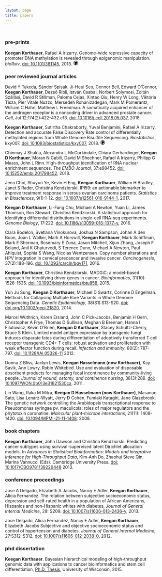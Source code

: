 ```yaml
---
layout: page
title: papers
---
```


<!-- Global site tag (gtag.js) - Google Analytics -->
<script async src="https://www.googletagmanager.com/gtag/js?id=UA-110175023-1"></script>
<script>
  window.dataLayer = window.dataLayer || [];
  function gtag(){dataLayer.push(arguments);}
  gtag('js', new Date());

  gtag('config', 'UA-110175023-1');
</script>
<script type='text/javascript' src='https://d1bxh8uas1mnw7.cloudfront.net/assets/embed.js'></script>

<a style="color: white" class="btn btn-primary" href="../cv-korthauer.pdf">Curriculum Vitae</a><a style="color: white" class="btn btn-primary" href="https://scholar.google.com/citations?user=spd-KjUAAAAJ&hl=en">Google Scholar</a>

### pre-prints

**Keegan Korthauer**, Rafael A Irizarry. Genome-wide repressive capacity of promoter DNA methylation is revealed through epigenomic manipulation. *bioRxiv*, [doi: 10.1101/381145](https://doi.org/10.1101/381145), 2018. <a href="http://github.com/kdkorthauer/repressiveCapacity"><img src="../assets/img/github.png" title="GitHub logo"></a> <span data-badge-popover="right" data-badge-type="2" data-doi="https://doi.org/10.1101/381145" data-hide-no-mentions="true" class="altmetric-embed"></span>  

### peer reviewed journal articles

David Y Takeda, Sándor Spisák, Ji-Heui Seo, Connor Bell, Edward O’Connor, **Keegan Korthauer**, Dezső Ribli, István Csabai, Norbert Solymosi, Zoltán Szállási, David R Stillman, Paloma Cejas, Xintao Qiu, Henry W Long, Viktória Tisza, Pier Vitale Nuzzo, Mersedeh Rohanizadegan, Mark M Pomerantz, William C Hahn, Matthew L Freedman. A somatically acquired enhancer of the androgen receptor is a noncoding driver in advanced prostate cancer. *Cell*, Jul 12;174(2):422-432.e13. [doi: 10.1016/j.cell.2018.05.037](https://doi.org/10.1016/j.cell.2018.05.037), 2018. <span data-badge-popover="right" data-badge-type="2" data-doi="https://doi.org/10.1016/j.cell.2018.05.037" data-hide-no-mentions="true" class="altmetric-embed"></span>  

**Keegan Korthauer**, Sutirtha Chakraborty, Yuval Benjamini, Rafael A Irizarry. Detection and accurate False Discovery Rate control of differentially methylated regions from Whole Genome Bisulfite Sequencing. *Biostatistics*, kxy007. [doi: 10.1093/biostatistics/kxy007](https://doi.org/10.1093/biostatistics/kxy007), 2018. <a href="http://github.com/kdkorthauer/dmrseqPaper"><img src="../assets/img/github.png" title="GitHub logo"></a> <span data-badge-popover="right" data-badge-type="2" data-doi="https://doi.org/10.1093/biostatistics/kxy007" data-hide-no-mentions="true" class="altmetric-embed"></span>  

Chinmay J Shukla, Alexandra L McCorkindale, Chiara Gerhardinger, **Keegan D Korthauer**, Moran N Cabili, David M Shechner, Rafael A Irizarry, Philipp G Maass, John L Rinn.
High-throughput identification of RNA nuclear enrichment sequences. *The EMBO Journal*, 37:e98452. [doi: 10.15252/embj.201798452](https://doi.org/10.15252/embj.201798452), 2018. <span data-badge-popover="right" data-badge-type="2" data-doi="https://doi.org/10.15252/embj.201798452" data-hide-no-mentions="true" class="altmetric-embed"></span>  

Jeea Choi, Shuyun Ye, Kevin H Eng, **Keegan Korthauer**, William H Bradley, Janet S Rader, Christina Kendziorski. IPI59: an actionable biomarker to improve treatment response in serous ovarian carcinoma patients. *Statistics in Biosciences*, 9(1):1-12. [doi: 10.1007/s12561-016-9144-1](https://doi.org/10.1007/s12561-016-9144-1), 2017. <span data-badge-popover="right" data-badge-type="2" data-doi="https://doi.org/10.1007/s12561-016-9144-1" class="altmetric-embed"></span> 

**Keegan D Korthauer**, Li-Fang Chu, Michael A Newton, Yuan Li, James Thomson, Ron Stewart, Christina Kendziorski. A statistical approach for identifying differential distributions in single-cell RNA-seq experiments. *Genome Biology*, 17:222. [doi: 10.1186/s13059-016-1077-y](https://doi.org/10.1186/s13059-016-1077-y), 2016. <span data-badge-popover="right" data-badge-type="2" data-doi="https://doi.org/10.1186/s13059-016-1077-y" class="altmetric-embed"></span> 

Clara Bodelon, Svetlana Vinokurova, Joshua N Sampson, Johan A den Boon, Joan L Walker, Mark A Horswill, **Keegan Korthauer**, Mark Schiffman, Mark E Sherman, Rosemary E Zuna, Jason Mitchell, Xijun Zhang, Joseph F Boland, Anil K Chaturvedi, S Terence Dunn, Michael A Newton, Paul Ahlquist, Sophia S Wang, Nicolas Wentzensen. Copy number alterations and HPV integration in cervical precancer and invasive cancer. *Carcinogenesis*, 37(2):188-196. [doi: 10.1093/carcin/bgv171](https://doi.org/10.1093/carcin/bgv171), 2016. <span data-badge-popover="right" data-badge-type="2" data-doi="https://doi.org/10.1093/carcin/bgv171" class="altmetric-embed"></span> 

**Keegan Korthauer**, Christina Kendziorski. MADGiC: a model-based approach for identifying driver genes in cancer. *Bioinformatics*, 31(10): 1526–1535. [doi: 10.1093/bioinformatics/btu858](https://doi.org/10.1093/bioinformatics/btu858), 2015. <span data-badge-popover="right" data-badge-type="2" data-doi="https://doi.org/10.1093/bioinformatics/btu858" class="altmetric-embed"></span> 

Yun Ju Sung, **Keegan D Korthauer**, Michael D Swartz, Corinne D Engelman. Methods for Collapsing Multiple Rare Variants in Whole Genome Sequencing Data. *Genetic Epidemiology*, 38(S1):S13-S20. [doi: doi.org/10.1002/gepi.21820](https://doi.org/10.1002/gepi.21820), 2014. <span data-badge-popover="right" data-badge-type="2" data-doi="https://doi.org/10.1002/gepi.21820" class="altmetric-embed"></span> 

Marcel Wüthrich, Karen Ersland, John C Pick-Jacobs, Benjamin H Gern, Christopher A Frye, Thomas D Sullivan, Meghan B Brennan, Hanna I Filutowicz, Kevin O'Brien, **Keegan D Korthauer**, Stacey Schultz-Cherry, Bruce S Klein. Limited model antigen expression by transgenic fungi induces disparate fates during differentiation of adoptively transferred T cell receptor transgenic CD4+ T cells: robust activation and proliferation with weak effector function during recall. *Infection and immunity*, 80(2): 787-797. [doi: 10.1128/IAI.05326-11](https://doi.org/10.1128/IAI.05326-11) 2012. <span data-badge-popover="right" data-badge-type="2" data-doi="https://doi.org/10.1128/IAI.05326-11" class="altmetric-embed"></span> 

Donna Z Bliss, Jaclyn Lewis, **Keegan Hasselmann (now Korthauer)**, Kay Savik, Ann Lowry, Robin Whitebird. Use and evaluation of disposable absorbent products for managing fecal incontinence by community-living people. *Journal of wound, ostomy, and continence nursing*, 38(3):289. [doi: 10.1097/WON.0b013e31821530ca](https://doi.org/10.1097/WON.0b013e31821530ca), 2011. <span data-badge-popover="right" data-badge-type="2" data-doi="https://doi.org/10.1097/WON.0b013e31821530ca" class="altmetric-embed"></span> 

Lin Wang, Raka M Mitra, **Keegan D Hasselmann (now Korthauer)**, Masanao Sato, Lisa Lenarz-Wyatt, Jerry D Cohen, Fumiaki Katagiri, Jane Glazebrook. The genetic network controlling the Arabidopsis transcriptional response to Pseudomonas syringae pv. maculicola: roles of major regulators and the phytotoxin coronatine. *Molecular plant-microbe interactions*, 21(11): 1408-1420. [doi: 10.1094/MPMI-21-11-1408](https://doi.org/10.1094/MPMI-21-11-1408), 2008. <span data-badge-popover="right" data-badge-type="2" data-doi="https://doi.org/10.1094/MPMI-21-11-1408" class="altmetric-embed"></span> 

### book chapters

**Keegan Korthauer**, John Dawson and Christina Kendziorski. Predicting cancer subtypes using survival-supervised latent Dirichlet allocation models.  In *Advances in Statistical Bioinformatics: Models and Integrative Inference for High-Throughput Data*, Kim-Anh Do, Zhaohui Steve Qin, Marina Vannucci (Eds). Cambridge University Press. [doi: 10.1017/CBO9781139226448](https://doi.org/10.1017/CBO9781139226448) 2013. <span data-badge-popover="right" data-badge-type="2" data-doi="https://doi.org/10.1017/CBO9781139226448" class="altmetric-embed"></span> 

### conference proceedings

Jose A Delgado, Elizabeth A Jacobs, Nancy E Adler, **Keegan Korthauer**, Alicia Fernandez. The relation between subjective socioeconomic status, depression and self-rated health in a population of African Americans, Hispanics and non-Hispanic whites with diabetes, *Journal of General Internal Medicine*, 28: S209. [doi: 10.1007/s11606-013-2436-y](https://doi.org/10.1007/s11606-013-2436-y), 2013. <span data-badge-popover="right" data-badge-type="2" data-doi="https://doi.org/10.1007/s11606-013-2436-y" class="altmetric-embed"></span> 

Jose Delgado, Alicia Fernandez, Nancy E Adler, **Keegan Korthauer**, Elizabeth Jacobs Subjective and objective socioeconomic status and control of hypertension and diabetes. *Journal of General Internal Medicine*, 27:S312-S312. [doi: 10.1007/s11606-012-2038-0](https://doi.org/10.1007/s11606-012-2038-0), 2012. <span data-badge-popover="right" data-badge-type="2" data-doi="https://doi.org/10.1007/s11606-012-2038-0" class="altmetric-embed"></span> 

### phd dissertation

**Keegan Korthauer**. Bayesian hierarchical modeling of high-throughput genomic data with applications to cancer bioinformatics and stem cell differentiation, [Ph.D. Thesis](https://depot.library.wisc.edu/repository/fedora/1711.dl:5OWS5B2JU3NWD8Q/datastreams/REF/content), University of Wisconsin, 2015. 
